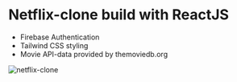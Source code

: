 # Netflix-clone build with ReactJS

- Firebase Authentication 
- Tailwind CSS styling 
- Movie API-data provided by themoviedb.org


![netflix-clone](https://user-images.githubusercontent.com/72009463/171299565-7281099c-84bf-4baf-b646-d3bed291ffee.PNG)
